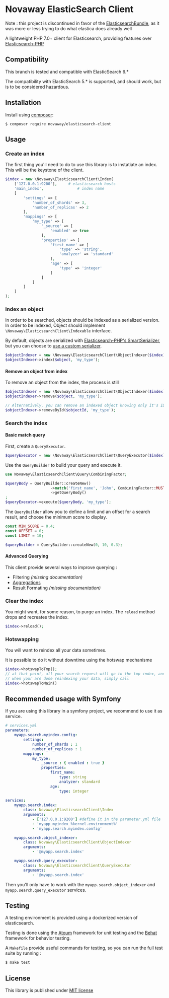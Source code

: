 # Novaway ElasticSearch Client

Note : this project is discontinued in favor of the [ElasticsearchBundle](https://github.com/novaway/elasticsearch-bundle), as it was more or less trying to do what elastica does already well

A lightweight PHP 7.0+ client for Elasticsearch, providing features over [Elasticsearch-PHP](https://www.elastic.co/guide/en/elasticsearch/client/php-api/current/index.html)

## Compatibility

This branch is tested and compatible with ElasticSearch 6.*

The compatibility with ElasticSearch 5.* is supported, and should work, but is to be considered hazardous.

## Installation

Install using [composer](https://getcomposer.org):

```shell
$ composer require novaway/elasticsearch-client
```

## Usage

### Create an index

The first thing you'll need to do to use this library is to instatiate an index. This will be the keystone of the client.

```php
$index = new \Novaway\ElasticsearchClient\Index(
	['127.0.0.1:9200'],  	# elasticsearch hosts
	'main_index',				# index name
	[
        'settings' => [
            'number_of_shards' => 3,
            'number_of_replicas' => 2
        ],
        'mappings' => [
            'my_type' => [
                '_source' => [
                    'enabled' => true
                ],
                'properties' => [
                    'first_name' => [
                        'type' => 'string',
                        'analyzer' => 'standard'
                    ],
                    'age' => [
                        'type' => 'integer'
                    ]
                ]
            ]
        ]
    ]    
);
```

### Index an object

In order to be searched, objects should be indexed as a serialized version. In order to be indexed, Object should implement `\Novaway\ElasticsearchClient\Indexable` interface.

By default, objects are serialized with [Elasticsearch-PHP's SmartSerializer](https://www.elastic.co/guide/en/elasticsearch/client/php-api/current/_serializers.html#_smartserializer), but you can choose to [use a custom serializer](doc/working-with-a-custom-serializer.md).

```php
$objectIndexer = new \Novaway\ElasticsearchClient\ObjectIndexer($index);
$objectIndexer->index($object, 'my_type');
```

#### Remove an object from index

To remove an object from the index, the process is still 

```php
$objectIndexer = new \Novaway\ElasticsearchClient\ObjectIndexer($index);
$objectIndexer->remove($object, 'my_type');

// Alternatively, you can remove an indexed object knowing only it's ID.
$objectIndexer->removeById($objectId, 'my_type');
```

### Search the index

#### Basic match query

First, create a `QueryExecutor`.

```php
$queryExecutor = new \Novaway\ElasticsearchClient\QueryExecutor($index);
```

Use the `QueryBuilder` to build your query and execute it.

```php
use Novaway\ElasticsearchClient\Query\CombiningFactor;

$queryBody = QueryBuilder::createNew()
					->match('first_name', 'John', CombiningFactor::MUST)
					->getQueryBody()
;
$queryExecutor->execute($queryBody, 'my_type');
```

The `QueryBuilder` allow you to define a limit and an offset for a search result, and choose the minimum score to display.

```php
const MIN_SCORE = 0.4;
const OFFSET = 0;
const LIMIT = 10;

$queryBuilder = QueryBuilder::createNew(0, 10, 0.3);
```

#### Advanced Querying

This client provide several ways to improve querying :

- Filtering *(missing documentation)*
- [Aggregations](doc/aggregation.md)
- Result Formating *(missing documentation)*


### Clear the index

You might want, for some reason, to purge an index. The `reload` method drops and recreates the index.

```php
$index->reload();
```

### Hotswapping

You will want to reindex all your data sometimes.

It is possible to do it without downtime using the hotswap mechanisme

```php
$index->hotswapToTmp();
// at that point, all your search request will go to the tmp index, and your create/delete will go to the main index
// when your are done reindexing your data, simply call 
$index->hotswapToMain()

```


## Recommended usage with Symfony

If you are using this library in a symfony project, we recommend to use it as service.

```yml
# services.yml
parameters:
    myapp.search.myindex.config:
        settings:
            number_of_shards : 1
            number_of_replicas : 1
        mappings:
            my_type:
                _source : { enabled : true }
                properties:
                    first_name:
                        type: string
                        analyzer: standard
                    age:
                        type: integer
                        
services:
    myapp.search.index:
        class: Novaway\ElasticsearchClient\Index
        arguments:
            - ['127.0.0.1:9200'] #define it in the parameter.yml file
            - 'myapp_myindex_%kernel.environment%'
            - 'myapp.search.myindex.config'

    myapp.search.object_indexer:
        class: Novaway\ElasticsearchClient\ObjectIndexer
        arguments:
            - '@myapp.search.index'

    myapp.search.query_executor:
        class: Novaway\ElasticsearchClient\QueryExecutor
        arguments:
            - '@myapp.search.index'
```

Then you'll only have to work with the `myapp.search.object_indexer` and `myapp.search.query_executor` services.

## Testing

A testing environment is provided using a dockerized version of elasticsearch.

Testing is done using the [Atoum](http://atoum.org/) framework for unit testing and the [Behat](http://behat.org/en/latest/) framework for behavior testing.

A `Makefile` provide useful commands for testing, so you can run the full test suite by running :
```sh
$ make test
```

## License

This library is published under [MIT license](LICENSE)
